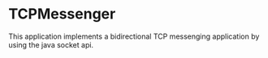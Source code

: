 # TCPMessenger
This application implements a bidirectional TCP messenging application by using the java socket api.
